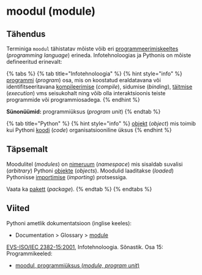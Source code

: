 # moodul \(module\)

## Tähendus

Terminiga `moodul` tähistatav mõiste võib eri [programmeerimiskeeltes](programmeerimiskeel-programming-language.md) \(_programming language_\) erineda. Infotehnoloogias ja Pythonis on mõiste defineeritud erinevalt:

{% tabs %}
{% tab title="Infotehnoloogia" %}
{% hint style="info" %}
[programmi](programm-program.md) \(_program_\) osa, mis on koostatud eraldatavana või identifitseeritavana [kompileerimise](kompileerima-to-compile.md) \(_compile_\), sidumise \(_binding_\), [täitmise](taeitmine-execution.md) \(_execution_\) vms seisukohalt ning võib olla interaktsioonis teiste programmide või programmiosadega.
{% endhint %}

**Sünonüümid:** programmiüksus \(_program unit_\)
{% endtab %}

{% tab title="Python" %}
{% hint style="info" %}
[objekt](objekt-object.md) \(_object_\) mis toimib kui Pythoni [koodi](kood-code.md) \(_code_\) organisatsiooniline üksus 
{% endhint %}

## Täpsemalt

Moodulitel \(_modules_\) on [nimeruum](nimeruum-namespace.md) \(_namespace_\) mis sisaldab suvalisi \(_arbitrary_\) Pythoni [objekte](objekt-object.md) \(_objects_\). Moodulid laaditakse \(_loaded_\) Pythonisse [importimise](importimine-importing.md) \(_importing_\) protsessiga. 

Vaata ka [pakett](pakett-package.md) \(_package_\).
{% endtab %}
{% endtabs %}

## Viited

Pythoni ametlik dokumentatsioon \(inglise keeles\):

* Documentation &gt; Glossary &gt; [module](https://docs.python.org/3/glossary.html#term-module)

[EVS-ISO/IEC 2382-15:2001](https://www.evs.ee/et/evs-iso-iec-2382-15-2001), Infotehnoloogia. Sõnastik. Osa 15: Programmikeeled:

* [moodul, programmiüksus \(_module, program unit_\)](http://www.eki.ee/dict/its/index.cgi?Q=D35AB816-6C03-1014-88DC-FC5F0DBED45A&F=GUID&C01=1&C02=0&C10=1)



